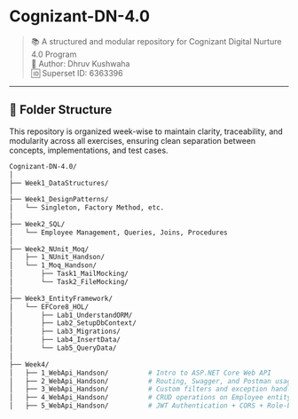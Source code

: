 # Cognizant-DN-4.0

> 📚 A structured and modular repository for Cognizant Digital Nurture 4.0 Program  
> 👤 Author: Dhruv Kushwaha  
> 🆔 Superset ID: 6363396

---

## 📁 Folder Structure

This repository is organized week-wise to maintain clarity, traceability, and modularity across all exercises, ensuring clean separation between concepts, implementations, and test cases.

```bash
Cognizant-DN-4.0/
│
├── Week1_DataStructures/
│
├── Week1_DesignPatterns/
│   └── Singleton, Factory Method, etc.
│
├── Week2_SQL/
│   └── Employee Management, Queries, Joins, Procedures
│
├── Week2_NUnit_Moq/
│   ├── 1_NUnit_Handson/
│   └── 1_Moq_Handson/
│       ├── Task1_MailMocking/
│       └── Task2_FileMocking/
│
├── Week3_EntityFramework/
│   └── EFCore8_HOL/
│       ├── Lab1_UnderstandORM/
│       ├── Lab2_SetupDbContext/
│       ├── Lab3_Migrations/
│       ├── Lab4_InsertData/
│       └── Lab5_QueryData/
│
├── Week4/
│   ├── 1_WebApi_Handson/          # Intro to ASP.NET Core Web API
│   ├── 2_WebApi_Handson/          # Routing, Swagger, and Postman usage
│   ├── 3_WebApi_Handson/          # Custom filters and exception handling
│   ├── 4_WebApi_Handson/          # CRUD operations on Employee entity
│   ├── 5_WebApi_Handson/          # JWT Authentication + CORS + Role-based authorization
